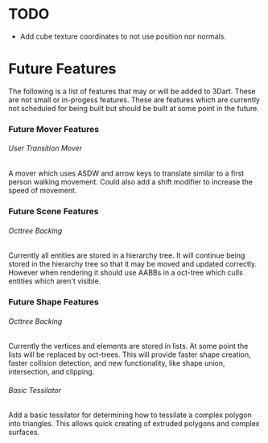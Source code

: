 # TODO

 - Add cube texture coordinates to not use position nor normals.

# Future Features
The following is a list of features that may or will be added to 3Dart.
These are not small or in-progess features. These are features which
are currently not scheduled for being built but should be built at some
point in the future.

### Future Mover Features
###### User Transition Mover
A mover which uses ASDW and arrow keys to translate similar
to a first person walking movement. Could also add a shift modifier
to increase the speed of movement.

### Future Scene Features
###### Octtree Backing
Currently all entities are stored in a hierarchy tree.
It will continue being stored in the hierarchy tree so that it may be
moved and updated correctly. However when rendering it should use
AABBs in a oct-tree which culls entities which aren't visible.

### Future Shape Features
###### Octtree Backing
Currently the vertices and elements are stored in lists.
At some point the lists will be replaced by oct-trees.
This will provide faster shape creation, faster collision detection,
and new functionality, like shape union, intersection, and clipping.

###### Basic Tessilator
Add a basic tessilator for determining how to tessilate a complex
polygon into triangles. This allows quick creating of extruded polygons
and complex surfaces.
